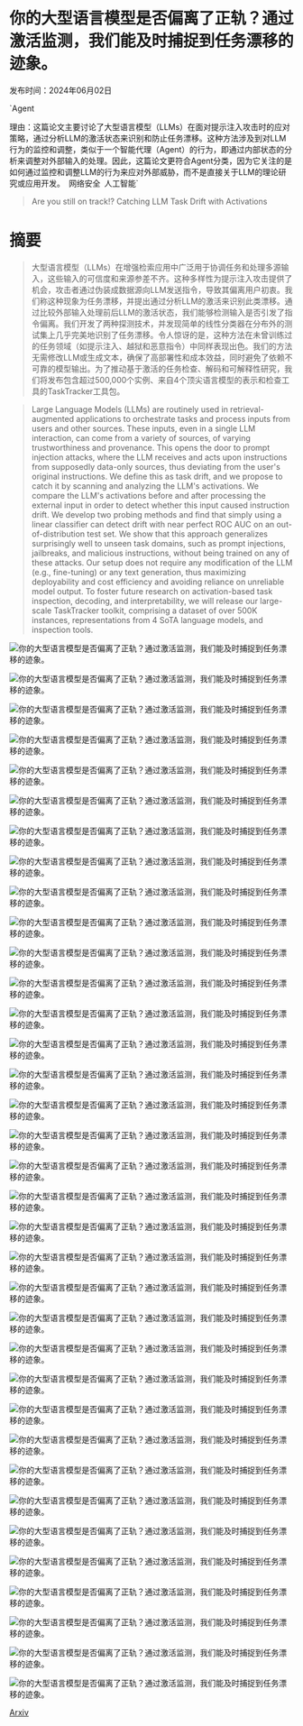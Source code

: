 # 你的大型语言模型是否偏离了正轨？通过激活监测，我们能及时捕捉到任务漂移的迹象。

发布时间：2024年06月02日

`Agent

理由：这篇论文主要讨论了大型语言模型（LLMs）在面对提示注入攻击时的应对策略，通过分析LLM的激活状态来识别和防止任务漂移。这种方法涉及到对LLM行为的监控和调整，类似于一个智能代理（Agent）的行为，即通过内部状态的分析来调整对外部输入的处理。因此，这篇论文更符合Agent分类，因为它关注的是如何通过监控和调整LLM的行为来应对外部威胁，而不是直接关于LLM的理论研究或应用开发。` `网络安全` `人工智能`

> Are you still on track!? Catching LLM Task Drift with Activations

# 摘要

> 大型语言模型（LLMs）在增强检索应用中广泛用于协调任务和处理多源输入，这些输入的可信度和来源参差不齐。这种多样性为提示注入攻击提供了机会，攻击者通过伪装成数据源向LLM发送指令，导致其偏离用户初衷。我们称这种现象为任务漂移，并提出通过分析LLM的激活来识别此类漂移。通过比较外部输入处理前后LLM的激活状态，我们能够检测输入是否引发了指令偏离。我们开发了两种探测技术，并发现简单的线性分类器在分布外的测试集上几乎完美地识别了任务漂移。令人惊讶的是，这种方法在未曾训练过的任务领域（如提示注入、越狱和恶意指令）中同样表现出色。我们的方法无需修改LLM或生成文本，确保了高部署性和成本效益，同时避免了依赖不可靠的模型输出。为了推动基于激活的任务检查、解码和可解释性研究，我们将发布包含超过500,000个实例、来自4个顶尖语言模型的表示和检查工具的TaskTracker工具包。

> Large Language Models (LLMs) are routinely used in retrieval-augmented applications to orchestrate tasks and process inputs from users and other sources. These inputs, even in a single LLM interaction, can come from a variety of sources, of varying trustworthiness and provenance. This opens the door to prompt injection attacks, where the LLM receives and acts upon instructions from supposedly data-only sources, thus deviating from the user's original instructions. We define this as task drift, and we propose to catch it by scanning and analyzing the LLM's activations. We compare the LLM's activations before and after processing the external input in order to detect whether this input caused instruction drift. We develop two probing methods and find that simply using a linear classifier can detect drift with near perfect ROC AUC on an out-of-distribution test set. We show that this approach generalizes surprisingly well to unseen task domains, such as prompt injections, jailbreaks, and malicious instructions, without being trained on any of these attacks. Our setup does not require any modification of the LLM (e.g., fine-tuning) or any text generation, thus maximizing deployability and cost efficiency and avoiding reliance on unreliable model output. To foster future research on activation-based task inspection, decoding, and interpretability, we will release our large-scale TaskTracker toolkit, comprising a dataset of over 500K instances, representations from 4 SoTA language models, and inspection tools.

![你的大型语言模型是否偏离了正轨？通过激活监测，我们能及时捕捉到任务漂移的迹象。](../../../paper_images/2406.00799/x1.png)

![你的大型语言模型是否偏离了正轨？通过激活监测，我们能及时捕捉到任务漂移的迹象。](../../../paper_images/2406.00799/x2.png)

![你的大型语言模型是否偏离了正轨？通过激活监测，我们能及时捕捉到任务漂移的迹象。](../../../paper_images/2406.00799/x3.png)

![你的大型语言模型是否偏离了正轨？通过激活监测，我们能及时捕捉到任务漂移的迹象。](../../../paper_images/2406.00799/x4.png)

![你的大型语言模型是否偏离了正轨？通过激活监测，我们能及时捕捉到任务漂移的迹象。](../../../paper_images/2406.00799/x5.png)

![你的大型语言模型是否偏离了正轨？通过激活监测，我们能及时捕捉到任务漂移的迹象。](../../../paper_images/2406.00799/x6.png)

![你的大型语言模型是否偏离了正轨？通过激活监测，我们能及时捕捉到任务漂移的迹象。](../../../paper_images/2406.00799/x7.png)

![你的大型语言模型是否偏离了正轨？通过激活监测，我们能及时捕捉到任务漂移的迹象。](../../../paper_images/2406.00799/x8.png)

![你的大型语言模型是否偏离了正轨？通过激活监测，我们能及时捕捉到任务漂移的迹象。](../../../paper_images/2406.00799/x9.png)

![你的大型语言模型是否偏离了正轨？通过激活监测，我们能及时捕捉到任务漂移的迹象。](../../../paper_images/2406.00799/x10.png)

![你的大型语言模型是否偏离了正轨？通过激活监测，我们能及时捕捉到任务漂移的迹象。](../../../paper_images/2406.00799/x11.png)

![你的大型语言模型是否偏离了正轨？通过激活监测，我们能及时捕捉到任务漂移的迹象。](../../../paper_images/2406.00799/x12.png)

![你的大型语言模型是否偏离了正轨？通过激活监测，我们能及时捕捉到任务漂移的迹象。](../../../paper_images/2406.00799/x13.png)

![你的大型语言模型是否偏离了正轨？通过激活监测，我们能及时捕捉到任务漂移的迹象。](../../../paper_images/2406.00799/x14.png)

![你的大型语言模型是否偏离了正轨？通过激活监测，我们能及时捕捉到任务漂移的迹象。](../../../paper_images/2406.00799/x15.png)

![你的大型语言模型是否偏离了正轨？通过激活监测，我们能及时捕捉到任务漂移的迹象。](../../../paper_images/2406.00799/x16.png)

![你的大型语言模型是否偏离了正轨？通过激活监测，我们能及时捕捉到任务漂移的迹象。](../../../paper_images/2406.00799/x17.png)

![你的大型语言模型是否偏离了正轨？通过激活监测，我们能及时捕捉到任务漂移的迹象。](../../../paper_images/2406.00799/x18.png)

![你的大型语言模型是否偏离了正轨？通过激活监测，我们能及时捕捉到任务漂移的迹象。](../../../paper_images/2406.00799/x19.png)

![你的大型语言模型是否偏离了正轨？通过激活监测，我们能及时捕捉到任务漂移的迹象。](../../../paper_images/2406.00799/x20.png)

![你的大型语言模型是否偏离了正轨？通过激活监测，我们能及时捕捉到任务漂移的迹象。](../../../paper_images/2406.00799/x21.png)

![你的大型语言模型是否偏离了正轨？通过激活监测，我们能及时捕捉到任务漂移的迹象。](../../../paper_images/2406.00799/x22.png)

![你的大型语言模型是否偏离了正轨？通过激活监测，我们能及时捕捉到任务漂移的迹象。](../../../paper_images/2406.00799/x23.png)

![你的大型语言模型是否偏离了正轨？通过激活监测，我们能及时捕捉到任务漂移的迹象。](../../../paper_images/2406.00799/x24.png)

![你的大型语言模型是否偏离了正轨？通过激活监测，我们能及时捕捉到任务漂移的迹象。](../../../paper_images/2406.00799/x25.png)

![你的大型语言模型是否偏离了正轨？通过激活监测，我们能及时捕捉到任务漂移的迹象。](../../../paper_images/2406.00799/x26.png)

![你的大型语言模型是否偏离了正轨？通过激活监测，我们能及时捕捉到任务漂移的迹象。](../../../paper_images/2406.00799/x27.png)

![你的大型语言模型是否偏离了正轨？通过激活监测，我们能及时捕捉到任务漂移的迹象。](../../../paper_images/2406.00799/x28.png)

![你的大型语言模型是否偏离了正轨？通过激活监测，我们能及时捕捉到任务漂移的迹象。](../../../paper_images/2406.00799/x29.png)

![你的大型语言模型是否偏离了正轨？通过激活监测，我们能及时捕捉到任务漂移的迹象。](../../../paper_images/2406.00799/x30.png)

![你的大型语言模型是否偏离了正轨？通过激活监测，我们能及时捕捉到任务漂移的迹象。](../../../paper_images/2406.00799/x31.png)

![你的大型语言模型是否偏离了正轨？通过激活监测，我们能及时捕捉到任务漂移的迹象。](../../../paper_images/2406.00799/x32.png)

![你的大型语言模型是否偏离了正轨？通过激活监测，我们能及时捕捉到任务漂移的迹象。](../../../paper_images/2406.00799/x33.png)

![你的大型语言模型是否偏离了正轨？通过激活监测，我们能及时捕捉到任务漂移的迹象。](../../../paper_images/2406.00799/x34.png)

![你的大型语言模型是否偏离了正轨？通过激活监测，我们能及时捕捉到任务漂移的迹象。](../../../paper_images/2406.00799/x35.png)

[Arxiv](https://arxiv.org/abs/2406.00799)
